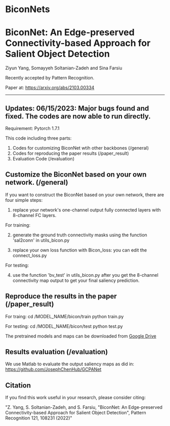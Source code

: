 # BiconNets
BiconNet: An Edge-preserved Connectivity-based Approach for Salient Object Detection
====
Ziyun Yang, Somayyeh Soltanian-Zadeh and Sina Farsiu

Recently accepted by Pattern Recognition.

Paper at: https://arxiv.org/abs/2103.00334

--------------------------------------------------------------------------

Updates:
06/15/2023: Major bugs found and fixed. The codes are now able to run directly.
----
 
 
Requirement: Pytorch 1.7.1

This code including three parts:
1) Codes for customizing BiconNet wtih other backbones (/general)
2) Codes for reproducing the paper results (/paper_result)
3) Evaluation Code (/evaluation)

Customize the BiconNet based on your own network. (/general)
----

If you want to construct the BiconNet based on your own network, there are four simple steps:

1) replace your network's one-channel output fully connected layers with 8-channel FC layers.

For training:

2) generate the ground truth connectivity masks using the function 'sal2conn' in utils_bicon.py

3) replace your own loss function with Bicon_loss: you can edit the connect_loss.py

For testing:

4) use the function 'bv_test' in utils_bicon.py after you get the 8-channel connectivity map output to get your final saliency prediction.


Reproduce the results in the paper (/paper_result)
----------------------

For traing:
	cd /MODEL_NAME/bicon/train
	python train.py

For testing:
	cd /MODEL_NAME/bicon/test
	python test.py

The pretrained models and maps can be downloaded from [Google Drive](https://drive.google.com/drive/folders/1rHcOnsgDt--K1hEidlILP3CCqih7cpgI?usp=sharing)


Results evaluation (/evaluation)
-------------
We use Matlab to evaluate the output saliency maps as did in: https://github.com/JosephChenHub/GCPANet


Citation
-------------
If you find this work useful in your research, please consider citing:
 
"Z. Yang, S. Soltanian-Zadeh, and S. Farsiu, "BiconNet: An Edge-preserved Connectivity-based Approach for Salient Object Detection", Pattern Recognition 121, 108231 (2022)"
